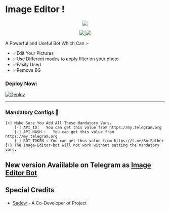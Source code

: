 # Image Editor !


<p align="center">
  <a href="https://www.python.org">
    <img src="https://telegra.ph/file/c4678a749930a17efa2cd.jpg">
      </a>


  </p>
<p align="center">
  <a href="https://github.com/sadew451/SD-Image-Editor/stargazers">
    <img src="https://img.shields.io/github/stars/sadew451/SD-Image-Editor?style=social">

  </a>
  
  <a href="https://github.com/sadew451/SD-Image-Editor/fork">
    <img src="https://img.shields.io/github/forks/sadew451/SD-Image-Editor?label=Fork&style=social">

  </a>  
</p>
  

A Powerful and Useful Bot Which Can :-
* ✅Edit Your Pictures
* ✅Use Different modes to apply filter on your photo
* ✅Easily Used 
* ✅Remove BG

### Deploy Now:
[![Deploy](https://www.herokucdn.com/deploy/button.svg)](https://heroku.com/deploy?template=https://github.com/sadew451/SD-Image-Editor)

<HR/>

### Mandatory Configs 📒
```
[+] Make Sure You Add All These Mandatory Vars. 
    [-] API_ID:   You can get this value from https://my.telegram.org
    [-] API_HASH :   You can get this value from https://my.telegram.org
    [-] BOT_TOKEN : You can get thus value from https://t.me/BotFather
[+] The Image-Editor-bot will not work without setting the mandatory vars.
```

## New version Avaiilable on Telegram as [Image Editor Bot](https://t.me/SDImageEDiterBot)

## Special Credits
- [Sadew](https://github.com/sadew451) - A Co-Developer of Projectㅤㅤㅤㅤㅤㅤㅤ  


